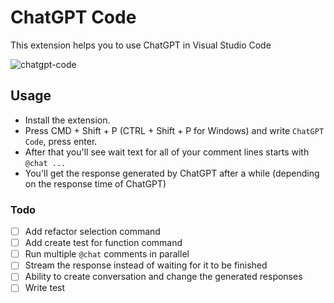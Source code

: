 # ChatGPT Code
This extension helps you to use ChatGPT in Visual Studio Code

![chatgpt-code](https://user-images.githubusercontent.com/51231605/206903953-ea61df84-ca6a-485e-b153-facd4f3ae598.gif)

## Usage
- Install the extension.
- Press CMD + Shift + P (CTRL + Shift + P for Windows) and write `ChatGPT Code`, press enter.
- After that you'll see wait text for all of your comment lines starts with `@chat ...`
- You'll get the response generated by ChatGPT after a while (depending on the response time of ChatGPT)

### Todo

- [ ] Add refactor selection command
- [ ] Add create test for function command
- [ ] Run multiple `@chat` comments in parallel
- [ ] Stream the response instead of waiting for it to be finished
- [ ] Ability to create conversation and change the generated responses
- [ ] Write test
